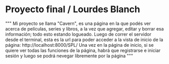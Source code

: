 # Proyecto final / Lourdes Blanch


"""  Mi proyecto se llama "Cavern", es una página en la que podés ver acerca de películas, series y libros, a la vez que agregar, editar y borrar esa información; todo esto estando logueado.
  Luego de correr el servidor desde el terminal, esta es la url para poder acceder a la vista de inicio de la página:
http://localhost:8000/SPL/
Una vez en la página de inicio, si se quiere ver todas las funciones de la página, habrá que registrarse e iniciar sesión y luego se podrá nevegar libremente por la página
"""
